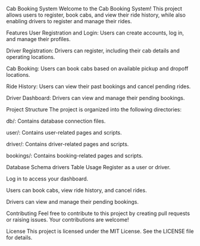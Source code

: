 Cab Booking System
Welcome to the Cab Booking System! This project allows users to register, book cabs, and view their ride history, while also enabling drivers to register and manage their rides.

Features
User Registration and Login: Users can create accounts, log in, and manage their profiles.

Driver Registration: Drivers can register, including their cab details and operating locations.

Cab Booking: Users can book cabs based on available pickup and dropoff locations.

Ride History: Users can view their past bookings and cancel pending rides.

Driver Dashboard: Drivers can view and manage their pending bookings.

Project Structure
The project is organized into the following directories:

db/: Contains database connection files.

user/: Contains user-related pages and scripts.

driver/: Contains driver-related pages and scripts.

bookings/: Contains booking-related pages and scripts.

Database Schema
drivers Table
Usage
Register as a user or driver.

Log in to access your dashboard.

Users can book cabs, view ride history, and cancel rides.

Drivers can view and manage their pending bookings.

Contributing
Feel free to contribute to this project by creating pull requests or raising issues. Your contributions are welcome!

License
This project is licensed under the MIT License. See the LICENSE file for details.
